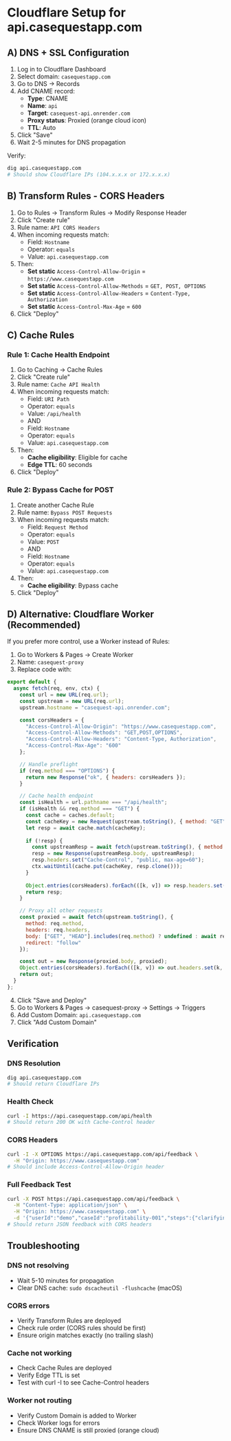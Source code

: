 # Cloudflare Setup for api.casequestapp.com

## A) DNS + SSL Configuration

1. Log in to Cloudflare Dashboard
2. Select domain: `casequestapp.com`
3. Go to DNS → Records
4. Add CNAME record:
   - **Type**: CNAME
   - **Name**: `api`
   - **Target**: `casequest-api.onrender.com`
   - **Proxy status**: Proxied (orange cloud icon)
   - **TTL**: Auto
5. Click "Save"
6. Wait 2-5 minutes for DNS propagation

Verify:
```bash
dig api.casequestapp.com
# Should show Cloudflare IPs (104.x.x.x or 172.x.x.x)
```

## B) Transform Rules - CORS Headers

1. Go to Rules → Transform Rules → Modify Response Header
2. Click "Create rule"
3. Rule name: `API CORS Headers`
4. When incoming requests match:
   - Field: `Hostname`
   - Operator: `equals`
   - Value: `api.casequestapp.com`
5. Then:
   - **Set static** `Access-Control-Allow-Origin` = `https://www.casequestapp.com`
   - **Set static** `Access-Control-Allow-Methods` = `GET, POST, OPTIONS`
   - **Set static** `Access-Control-Allow-Headers` = `Content-Type, Authorization`
   - **Set static** `Access-Control-Max-Age` = `600`
6. Click "Deploy"

## C) Cache Rules

### Rule 1: Cache Health Endpoint

1. Go to Caching → Cache Rules
2. Click "Create rule"
3. Rule name: `Cache API Health`
4. When incoming requests match:
   - Field: `URI Path`
   - Operator: `equals`
   - Value: `/api/health`
   - AND
   - Field: `Hostname`
   - Operator: `equals`
   - Value: `api.casequestapp.com`
5. Then:
   - **Cache eligibility**: Eligible for cache
   - **Edge TTL**: 60 seconds
6. Click "Deploy"

### Rule 2: Bypass Cache for POST

1. Create another Cache Rule
2. Rule name: `Bypass POST Requests`
3. When incoming requests match:
   - Field: `Request Method`
   - Operator: `equals`
   - Value: `POST`
   - AND
   - Field: `Hostname`
   - Operator: `equals`
   - Value: `api.casequestapp.com`
4. Then:
   - **Cache eligibility**: Bypass cache
5. Click "Deploy"

## D) Alternative: Cloudflare Worker (Recommended)

If you prefer more control, use a Worker instead of Rules:

1. Go to Workers & Pages → Create Worker
2. Name: `casequest-proxy`
3. Replace code with:

```javascript
export default {
  async fetch(req, env, ctx) {
    const url = new URL(req.url);
    const upstream = new URL(req.url);
    upstream.hostname = "casequest-api.onrender.com";

    const corsHeaders = {
      "Access-Control-Allow-Origin": "https://www.casequestapp.com",
      "Access-Control-Allow-Methods": "GET,POST,OPTIONS",
      "Access-Control-Allow-Headers": "Content-Type, Authorization",
      "Access-Control-Max-Age": "600"
    };

    // Handle preflight
    if (req.method === "OPTIONS") {
      return new Response("ok", { headers: corsHeaders });
    }

    // Cache health endpoint
    const isHealth = url.pathname === "/api/health";
    if (isHealth && req.method === "GET") {
      const cache = caches.default;
      const cacheKey = new Request(upstream.toString(), { method: "GET" });
      let resp = await cache.match(cacheKey);
      
      if (!resp) {
        const upstreamResp = await fetch(upstream.toString(), { method: "GET" });
        resp = new Response(upstreamResp.body, upstreamResp);
        resp.headers.set("Cache-Control", "public, max-age=60");
        ctx.waitUntil(cache.put(cacheKey, resp.clone()));
      }
      
      Object.entries(corsHeaders).forEach(([k, v]) => resp.headers.set(k, v));
      return resp;
    }

    // Proxy all other requests
    const proxied = await fetch(upstream.toString(), {
      method: req.method,
      headers: req.headers,
      body: ["GET", "HEAD"].includes(req.method) ? undefined : await req.arrayBuffer(),
      redirect: "follow"
    });

    const out = new Response(proxied.body, proxied);
    Object.entries(corsHeaders).forEach(([k, v]) => out.headers.set(k, v));
    return out;
  }
};
```

4. Click "Save and Deploy"
5. Go to Workers & Pages → casequest-proxy → Settings → Triggers
6. Add Custom Domain: `api.casequestapp.com`
7. Click "Add Custom Domain"

## Verification

### DNS Resolution
```bash
dig api.casequestapp.com
# Should return Cloudflare IPs
```

### Health Check
```bash
curl -I https://api.casequestapp.com/api/health
# Should return 200 OK with Cache-Control header
```

### CORS Headers
```bash
curl -I -X OPTIONS https://api.casequestapp.com/api/feedback \
  -H "Origin: https://www.casequestapp.com"
# Should include Access-Control-Allow-Origin header
```

### Full Feedback Test
```bash
curl -X POST https://api.casequestapp.com/api/feedback \
  -H "Content-Type: application/json" \
  -H "Origin: https://www.casequestapp.com" \
  -d '{"userId":"demo","caseId":"profitability-001","steps":{"clarifying":[],"hypothesis":"test","structure":"Profitability","quant":{},"recommendation":"test"}}'
# Should return JSON feedback with CORS headers
```

## Troubleshooting

### DNS not resolving
- Wait 5-10 minutes for propagation
- Clear DNS cache: `sudo dscacheutil -flushcache` (macOS)

### CORS errors
- Verify Transform Rules are deployed
- Check rule order (CORS rules should be first)
- Ensure origin matches exactly (no trailing slash)

### Cache not working
- Check Cache Rules are deployed
- Verify Edge TTL is set
- Test with curl -I to see Cache-Control headers

### Worker not routing
- Verify Custom Domain is added to Worker
- Check Worker logs for errors
- Ensure DNS CNAME is still proxied (orange cloud)
